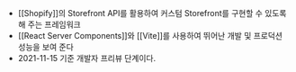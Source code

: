 - [[Shopify]]의 Storefront API를 활용하여 커스텀 Storefront를 구현할 수 있도록 해 주는 프레임워크
- [[React Server Components]]와 [[Vite]]를 사용하여 뛰어난 개발 및 프로덕션 성능을 보여 준다
- 2021-11-15 기준 개발자 프리뷰 단계이다.